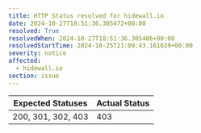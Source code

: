 ```yaml
---
title: HTTP Status resolved for hidewall.io
date: 2024-10-27T18:51:36.305472+00:00
resolved: True
resolvedWhen: 2024-10-27T18:51:36.305486+00:00
resolvedStartTime: 2024-10-25T21:09:43.161639+00:00
severity: notice
affected:
  - hidewall.io
section: issue
---
```


| Expected Statuses | Actual Status  |
|-------------------|----------------|
| 200, 301, 302, 403 | 403 |
